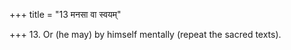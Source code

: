 +++
title = "13 मनसा वा स्वयम्"

+++
13. Or (he may) by himself mentally (repeat the sacred texts).

